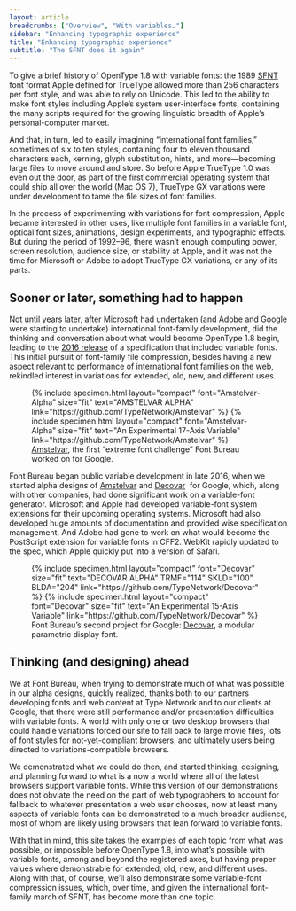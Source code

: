 ```yaml
---
layout: article
breadcrumbs: ["Overview", "With variables…"]
sidebar: "Enhancing typographic experience"
title: "Enhancing typographic experience"
subtitle: "The SFNT does it again"
---
```

To give a brief history of OpenType 1.8 with variable fonts: the 1989 <a href="https://en.wikipedia.org/wiki/SFNT">SFNT</a> font format Apple defined for TrueType allowed more than 256 characters per font style, and was able to rely on Unicode. This led to the ability to make font styles including Apple’s system user-interface fonts, containing the many scripts required for the growing linguistic breadth of Apple’s personal-computer market.

And that, in turn, led to easily imagining “international font families,” sometimes of six to ten styles, containing four to eleven thousand characters each, kerning, glyph substitution, hints, and more—becoming large files to move around and store. So before Apple TrueType 1.0 was even out the door, as part of the first commercial operating system that could ship all over the world (Mac OS 7), TrueType GX variations were under development to tame the file sizes of font families. 

In the process of experimenting with variations for font compression, Apple became interested in other uses, like multiple font families in a variable font, optical font sizes, animations, design experiments, and typographic effects. But during the period of 1992–96, there wasn’t enough computing power, screen resolution, audience size, or stability at Apple, and it was not the time for Microsoft or Adobe to adopt TrueType GX variations, or any of its parts.

<h2>Sooner or later, something had to happen</h2>
Not until years later, after Microsoft had undertaken (and Adobe and Google were starting to undertake) international font-family development, did the thinking and conversation about what would become OpenType 1.8 begin, leading to the <a href="https://medium.com/variable-fonts/https-medium-com-tiro-introducing-opentype-variable-fonts-12ba6cd2369">2016 release</a> of a specification that included variable fonts. This initial pursuit of font-family file compression, besides having a new aspect relevant to performance of international font families on the web, rekindled interest in variations for extended, old, new, and different uses.

<figure>
{% include specimen.html layout="compact" font="Amstelvar-Alpha" size="fit" text="AMSTELVAR ALPHA" link="https://github.com/TypeNetwork/Amstelvar" %}
{% include specimen.html layout="compact" font="Amstelvar-Alpha" size="fit" text="An Experimental 17-Axis Variable" link="https://github.com/TypeNetwork/Amstelvar" %}
  <figcaption><a href="https://github.com/TypeNetwork/Amstelvar">Amstelvar</a>, the first “extreme font challenge” Font Bureau worked on for Google.</figcaption>
  </figure>

Font Bureau began public variable development in late 2016, when we started alpha designs of <a href="https://github.com/TypeNetwork/Amstelvar">Amstelvar</a> and <a href="https://github.com/TypeNetwork/Decovar">Decovar</a>  for Google, which, along with other companies, had done significant work on a variable-font generator. Microsoft and Apple had developed variable-font system extensions for their upcoming operating systems. Microsoft had also developed huge amounts of documentation and provided wise specification management. And Adobe had gone to work on what would become the PostScript extension for variable fonts in CFF2. WebKit rapidly updated to the spec, which Apple quickly put into a version of Safari.

<figure>
{% include specimen.html layout="compact" font="Decovar" size="fit" text="DECOVAR ALPHA" TRMF="114" SKLD="100" BLDA="204" link="https://github.com/TypeNetwork/Decovar" %}
{% include specimen.html layout="compact" font="Decovar" size="fit" text="An Experimental 15-Axis Variable" link="https://github.com/TypeNetwork/Decovar" %}
  <figcaption>Font Bureau’s second project for Google: <a href="https://www.github.com/typenetwork/fb-decovar">Decovar</a>, a modular parametric display font.</figcaption>
  </figure>

<h2>Thinking (and designing) ahead</h2>
We at Font Bureau, when trying to demonstrate much of what was possible in our alpha designs, quickly realized, thanks both to our partners developing fonts and web content at Type Network and to our clients at Google, that there were still performance and/or presentation difficulties with variable fonts. A world with only one or two desktop browsers that could handle variations forced our site to fall back to large movie files, lots of font styles for not-yet-compliant browsers, and ultimately users being directed to variations-compatible browsers. 

We demonstrated what we could do then, and started thinking, designing, and planning forward to what is a now a world where all of the latest browsers support variable fonts. While this version of our demonstrations does not obviate the need on the part of web typographers to account for fallback to whatever presentation a web user chooses, now at least many aspects of variable fonts can be demonstrated to a much broader audience, most of whom are likely using browsers that lean forward to variable fonts.

With that in mind, this site takes the examples of each topic from what was possible, or impossible before OpenType 1.8, into what’s possible with variable fonts, among and beyond the registered axes, but having proper values where demonstrable for extended, old, new, and different uses. Along with that, of course, we’ll also demonstrate some variable-font compression issues, which, over time, and given the international font-family march of SFNT, has become more than one topic.
